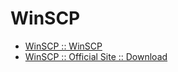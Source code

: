 # WinSCP

- [WinSCP :: WinSCP](https://winscp.net/eng/docs/lang:chs)
- [WinSCP :: Official Site :: Download](https://winscp.net/eng/download.php)
